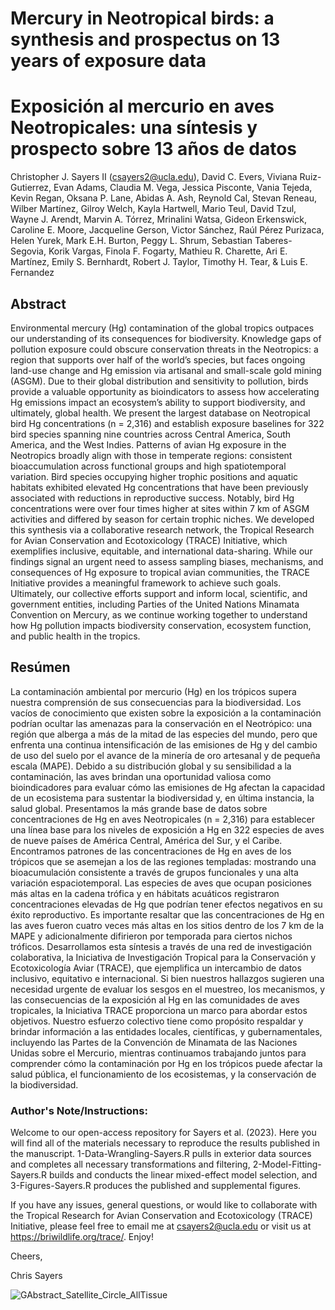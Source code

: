 # Mercury in Neotropical birds: a synthesis and prospectus on 13 years of exposure data
# Exposición al mercurio en aves Neotropicales: una síntesis y prospecto sobre 13 años de datos


Christopher J. Sayers II (csayers2@ucla.edu), David C. Evers, Viviana Ruiz-Gutierrez, Evan Adams, Claudia M. Vega, Jessica Pisconte, Vania Tejeda, Kevin Regan, Oksana P. Lane, Abidas A. Ash, Reynold Cal, Stevan Reneau, Wilber Martínez, Gilroy Welch, Kayla Hartwell, Mario Teul, David Tzul, Wayne J. Arendt, Marvin A. Tórrez, Mrinalini Watsa, Gideon Erkenswick, Caroline E. Moore, Jacqueline Gerson, Victor Sánchez, Raúl Pérez Purizaca, Helen Yurek, Mark E.H. Burton, Peggy L. Shrum, Sebastian Taberes-Segovia, Korik Vargas, Finola F. Fogarty, Mathieu R. Charette, Ari E. Martínez, Emily S. Bernhardt, Robert J. Taylor, Timothy H. Tear, & Luis E. Fernandez

## Abstract
Environmental mercury (Hg) contamination of the global tropics outpaces our understanding of its consequences for biodiversity. Knowledge gaps of pollution exposure could obscure conservation threats in the Neotropics: a region that supports over half of the world’s species, but faces ongoing land-use change and Hg emission via artisanal and small-scale gold mining (ASGM). Due to their global distribution and sensitivity to pollution, birds provide a valuable opportunity as bioindicators to assess how accelerating Hg emissions impact an ecosystem’s ability to support biodiversity, and ultimately, global health. We present the largest database on Neotropical bird Hg concentrations (n = 2,316) and establish exposure baselines for 322 bird species spanning nine countries across Central America, South America, and the West Indies. Patterns of avian Hg exposure in the Neotropics broadly align with those in temperate regions: consistent bioaccumulation across functional groups and high spatiotemporal variation. Bird species occupying higher trophic positions and aquatic habitats exhibited elevated Hg concentrations that have been previously associated with reductions in reproductive success. Notably, bird Hg concentrations were over four times higher at sites within 7 km of ASGM activities and differed by season for certain trophic niches. We developed this synthesis via a collaborative research network, the Tropical Research for Avian Conservation and Ecotoxicology (TRACE) Initiative, which exemplifies inclusive, equitable, and international data-sharing. While our findings signal an urgent need to assess sampling biases, mechanisms, and consequences of Hg exposure to tropical avian communities, the TRACE Initiative provides a meaningful framework to achieve such goals. Ultimately, our collective efforts support and inform local, scientific, and government entities, including Parties of the United Nations Minamata Convention on Mercury, as we continue working together to understand how Hg pollution impacts biodiversity conservation, ecosystem function, and public health in the tropics.


## Resúmen
La contaminación ambiental por mercurio (Hg) en los trópicos supera nuestra comprensión de sus consecuencias para la biodiversidad. Los vacíos de conocimiento que existen sobre la exposición a la contaminación podrían ocultar las amenazas para la conservación en el Neotrópico: una región que alberga a más de la mitad de las especies del mundo, pero que enfrenta una continua intensificación de las emisiones de Hg y del cambio de uso del suelo por  el avance de la minería de oro artesanal y de pequeña escala (MAPE). Debido a su distribución global y su sensibilidad a la contaminación, las aves brindan una oportunidad valiosa como bioindicadores para evaluar cómo las emisiones de Hg afectan la capacidad de un ecosistema para sustentar la biodiversidad y, en última instancia, la salud global. Presentamos la más grande base de datos sobre concentraciones de Hg en aves Neotropicales (n = 2,316) para establecer una línea base para los niveles de exposición a Hg en 322 especies de aves de nueve países de América Central, América del Sur, y el Caribe. Encontramos patrones de las concentraciones de Hg en aves de los trópicos que se asemejan a los de las regiones templadas: mostrando una bioacumulación consistente a través de grupos funcionales y una alta variación espaciotemporal. Las especies de aves que ocupan posiciones más altas en la cadena trófica y en hábitats acuáticos registraron concentraciones elevadas de Hg que podrían tener efectos negativos en su éxito reproductivo. Es importante resaltar que las concentraciones de Hg en las aves fueron cuatro veces más altas en los sitios dentro de los 7 km de la MAPE y adicionalmente difirieron por temporada para ciertos nichos tróficos. Desarrollamos esta síntesis a través de una red de investigación colaborativa, la Iniciativa de Investigación Tropical para la Conservación y Ecotoxicología Aviar (TRACE), que ejemplifica un intercambio de datos inclusivo, equitativo e internacional. Si bien nuestros hallazgos sugieren una necesidad urgente de evaluar los sesgos en el muestreo, los mecanismos, y las consecuencias de la exposición al Hg en las comunidades de aves tropicales, la Iniciativa TRACE proporciona un marco para abordar estos objetivos. Nuestro esfuerzo colectivo tiene como propósito respaldar y brindar información a las entidades locales, científicas, y gubernamentales, incluyendo las Partes de la Convención de Minamata de las Naciones Unidas sobre el Mercurio, mientras continuamos trabajando juntos para comprender cómo la contaminación por Hg en los trópicos puede afectar la salud pública, el funcionamiento de los ecosistemas, y la conservación de la biodiversidad.

### Author's Note/Instructions:

Welcome to our open-access repository for Sayers et al. (2023). Here you will find all of the materials necessary to reproduce the results published in the manuscript. 1-Data-Wrangling-Sayers.R pulls in exterior data sources and completes all necessary transformations and filtering, 2-Model-Fitting-Sayers.R builds and conducts the linear mixed-effect model selection, and 3-Figures-Sayers.R produces the published and supplemental figures.

If you have any issues, general questions, or would like to collaborate with the Tropical Research for Avian Conservation and Ecotoxicology (TRACE) Initiative, please feel free to email me at csayers2@ucla.edu or visit us at https://briwildlife.org/trace/. Enjoy!

Cheers,

Chris Sayers

![GAbstract_Satellite_Circle_AllTissue](https://github.com/csayers2/Neotropical-Bird-Hg-Synthesis/assets/51534958/a7c35358-4a84-42d1-ae71-c2ba1ba69a4b)
